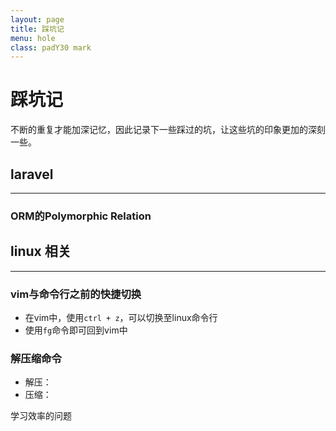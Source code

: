 ```yaml
---
layout: page
title: 踩坑记
menu: hole
class: padY30 mark
---
```


# 踩坑记

不断的重复才能加深记忆，因此记录下一些踩过的坑，让这些坑的印象更加的深刻一些。

## laravel
----

### ORM的Polymorphic Relation

## linux 相关
----

### vim与命令行之前的快捷切换

* 在vim中，使用`ctrl + z`，可以切换至linux命令行
* 使用`fg`命令即可回到vim中

### 解压缩命令

* 解压：
* 压缩：

学习效率的问题